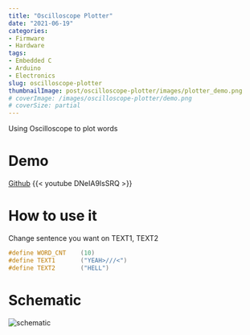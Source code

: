 ```yaml
---
title: "Oscilloscope Plotter"
date: "2021-06-19"
categories:
- Firmware
- Hardware
tags:
- Embedded C
- Arduino
- Electronics
slug: oscilloscope-plotter
thumbnailImage: post/oscilloscope-plotter/images/plotter_demo.png
# coverImage: /images/oscilloscope-plotter/demo.png
# coverSize: partial
---
```


<!-- for peek -->

Using Oscilloscope to plot words

<!--more-->

# Demo
[Github](https://github.com/armcortex/Arduino_Scope_XY_Text)
{{< youtube DNeIA9IsSRQ >}}

# How to use it
Change sentence you want on TEXT1, TEXT2
```c
#define WORD_CNT    (10)
#define TEXT1       ("YEAH>///<")
#define TEXT2       ("HELL")
``` 


# Schematic
![schematic](/post/oscilloscope-plotter/images/schematic.jpg)
